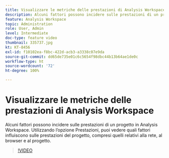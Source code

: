 ```yaml
---
title: Visualizzare le metriche delle prestazioni di Analysis Workspace
description: Alcuni fattori possono incidere sulle prestazioni di un progetto in Analysis Workspace. Utilizzando l’opzione Prestazioni, puoi vedere quali fattori influiscono sulle prestazioni del progetto, compresi quelli relativi alla rete, al browser e al progetto.
feature: Analysis Workspace
topic: Administration
role: User, Admin
level: Intermediate
doc-type: feature video
thumbnail: 335737.jpg
kt: KT-8456
exl-id: f10102ea-f8bc-422d-acb3-a3338c07e9da
source-git-commit: dd65de735e01c6c5654f98dbc44b13b64ae1de0c
workflow-type: ht
source-wordcount: '72'
ht-degree: 100%

---
```


# Visualizzare le metriche delle prestazioni di Analysis Workspace

Alcuni fattori possono incidere sulle prestazioni di un progetto in Analysis Workspace. Utilizzando l’opzione Prestazioni, puoi vedere quali fattori influiscono sulle prestazioni del progetto, compresi quelli relativi alla rete, al browser e al progetto.


>[!VIDEO](https://video.tv.adobe.com/v/335737/?quality=12&learn=on)
